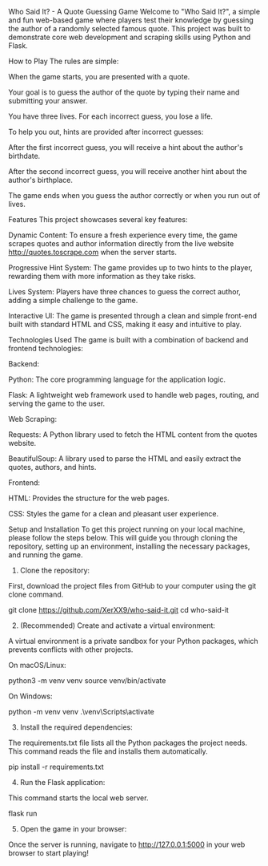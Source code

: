 Who Said It? - A Quote Guessing Game
Welcome to "Who Said It?", a simple and fun web-based game where players test their knowledge by guessing the author of a randomly selected famous quote. This project was built to demonstrate core web development and scraping skills using Python and Flask.

How to Play
The rules are simple:

When the game starts, you are presented with a quote.

Your goal is to guess the author of the quote by typing their name and submitting your answer.

You have three lives. For each incorrect guess, you lose a life.

To help you out, hints are provided after incorrect guesses:

After the first incorrect guess, you will receive a hint about the author's birthdate.

After the second incorrect guess, you will receive another hint about the author's birthplace.

The game ends when you guess the author correctly or when you run out of lives.

Features
This project showcases several key features:

Dynamic Content: To ensure a fresh experience every time, the game scrapes quotes and author information directly from the live website http://quotes.toscrape.com when the server starts.

Progressive Hint System: The game provides up to two hints to the player, rewarding them with more information as they take risks.

Lives System: Players have three chances to guess the correct author, adding a simple challenge to the game.

Interactive UI: The game is presented through a clean and simple front-end built with standard HTML and CSS, making it easy and intuitive to play.

Technologies Used
The game is built with a combination of backend and frontend technologies:

Backend:

Python: The core programming language for the application logic.

Flask: A lightweight web framework used to handle web pages, routing, and serving the game to the user.

Web Scraping:

Requests: A Python library used to fetch the HTML content from the quotes website.

BeautifulSoup: A library used to parse the HTML and easily extract the quotes, authors, and hints.

Frontend:

HTML: Provides the structure for the web pages.

CSS: Styles the game for a clean and pleasant user experience.

Setup and Installation
To get this project running on your local machine, please follow the steps below. This will guide you through cloning the repository, setting up an environment, installing the necessary packages, and running the game.

1. Clone the repository:

First, download the project files from GitHub to your computer using the git clone command.

git clone https://github.com/XerXX9/who-said-it.git
cd who-said-it

2. (Recommended) Create and activate a virtual environment:

A virtual environment is a private sandbox for your Python packages, which prevents conflicts with other projects.

On macOS/Linux:

python3 -m venv venv
source venv/bin/activate

On Windows:

python -m venv venv
.\venv\Scripts\activate

3. Install the required dependencies:

The requirements.txt file lists all the Python packages the project needs. This command reads the file and installs them automatically.

pip install -r requirements.txt

4. Run the Flask application:

This command starts the local web server.

flask run

5. Open the game in your browser:

Once the server is running, navigate to http://127.0.0.1:5000 in your web browser to start playing!

